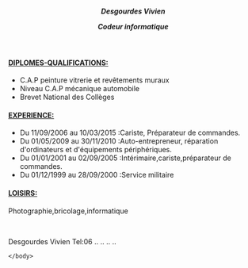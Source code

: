 <!DOCTYPE html>
<html lang="fr">
    <head>
        <title>CV DESGOURDS VIVIEN </title>
    </head>
    <body>
        <header>
            <h5><p>Desgourdes Vivien</p>
			<p>Codeur informatique</p></h5>
        </header>
	<main>
		<h4><b><u><p>DIPLOMES-QUALIFICATIONS:</p></b></u></h4>
		<ul>
			<li>
				C.A.P peinture vitrerie et revêtements muraux
				</li>
			<li>
				Niveau C.A.P mécanique automobile
				</li>
			<li>
				Brevet National des Collèges
				</li>
		</ul>
	<h4><b><u><p>EXPERIENCE:</p></b></u></h4>
		<ul>
			<li>
				Du 11/09/2006 au 10/03/2015 :Cariste, Préparateur de commandes.
				</li>
			<li>
				Du 01/05/2009 au 30/11/2010 :Auto-entrepreneur, réparation d'ordinateurs et d'équipements périphériques.
				</li>
			<li>
				Du 01/01/2001 au 02/09/2005 :Intérimaire,cariste,préparateur de commandes.
				</li>
			<li>
				Du 01/12/1999 au 28/09/2000 :Service militaire
				</li>
		</ul>
	<p><h4><b><u>LOISIRS:</b></u></h4>Photographie,bricolage,informatique</p>
	<br>
	</main>
	<footer>
	<p>Desgourdes Vivien  Tel:06 .. .. .. ..</p>
	</footer>
	
    </body>
</html>
